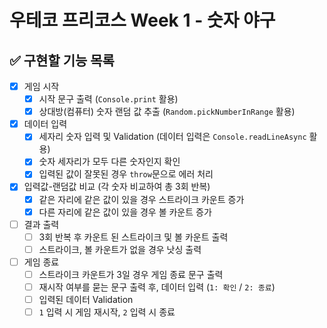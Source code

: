 # 우테코 프리코스 Week 1 - 숫자 야구

## ✅ 구현할 기능 목록

- [x] 게임 시작
  - [x] 시작 문구 출력 (`Console.print` 활용)
  - [x] 상대방(컴퓨터) 숫자 랜덤 값 추출 (`Random.pickNumberInRange` 활용)
- [x] 데이터 입력
  - [x] 세자리 숫자 입력 및 Validation (데이터 입력은 `Console.readLineAsync` 활용)
  - [x] 숫자 세자리가 모두 다른 숫자인지 확인
  - [x] 입력된 값이 잘못된 경우 `throw`문으로 에러 처리
- [x] 입력값-랜덤값 비교 (각 숫자 비교하여 총 3회 반복)
  - [x] 같은 자리에 같은 값이 있을 경우 스트라이크 카운트 증가
  - [x] 다른 자리에 같은 값이 있을 경우 볼 카운트 증가
- [ ] 결과 출력
  - [ ] 3회 반복 후 카운트 된 스트라이크 및 볼 카운트 출력
  - [ ] 스트라이크, 볼 카운트가 없을 경우 낫싱 출력
- [ ] 게임 종료
  - [ ] 스트라이크 카운트가 3일 경우 게임 종료 문구 출력
  - [ ] 재시작 여부를 묻는 문구 출력 후, 데이터 입력 (`1: 확인` / `2: 종료`)
  - [ ] 입력된 데이터 Validation
  - [ ] `1` 입력 시 게임 재시작, `2` 입력 시 종료